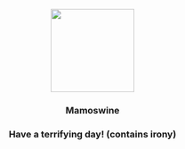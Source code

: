 <p align="center">
    <img src="https://raw.githubusercontent.com/PokeAPI/sprites/master/sprites/pokemon/473.png" width="150" height="150">
</p>
<h3 align="center"> <b>Mamoswine</b></h3>
<h3 align="center">Have a terrifying day! (contains irony)</h3>
